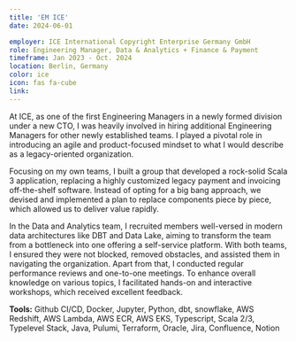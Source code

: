```yaml
---
title: 'EM ICE'
date: 2024-06-01

employer: ICE International Copyright Enterprise Germany GmbH
role: Engineering Manager, Data & Analytics + Finance & Payment
timeframe: Jan 2023 - Oct. 2024
location: Berlin, Germany
color: ice
icon: fas fa-cube
link:
---
```


At ICE, as one of the first Engineering Managers in a newly formed division under a new CTO, I was heavily involved in hiring additional Engineering Managers for other newly established teams. I played a pivotal role in introducing an agile and product-focused mindset to what I would describe as a legacy-oriented organization.

Focusing on my own teams, I built a group that developed a rock-solid Scala 3 application, replacing a highly customized legacy payment and invoicing off-the-shelf software. Instead of opting for a big bang approach, we devised and implemented a plan to replace components piece by piece, which allowed us to deliver value rapidly.

In the Data and Analytics team, I recruited members well-versed in modern data architectures like DBT and Data Lake, aiming to transform the team from a bottleneck into one offering a self-service platform. With both teams, I ensured they were not blocked, removed obstacles, and assisted them in navigating the organization. Apart from that, I conducted regular performance reviews and one-to-one meetings. To enhance overall knowledge on various topics, I facilitated hands-on and interactive workshops, which received excellent feedback.

<b>Tools:</b> Github CI/CD, Docker, Jupyter, Python, dbt, snowflake, AWS Redshift, AWS Lambda, AWS ECR, AWS EKS, Typescript, Scala 2/3, Typelevel Stack, Java, Pulumi, Terraform, Oracle, Jira, Confluence, Notion
